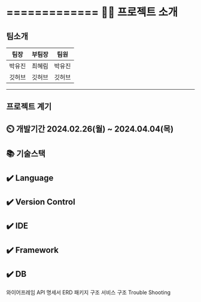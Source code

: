 
=============
👨‍🏫 프로젝트 소개
=============
팀소개
-------------
|팀장|부팀장|팀원|
|------|---|---|
|박유진|최혜림|박유진|
|깃허브|깃허브|깃허브|
-------------
프로젝트 계기
-------------
⏲️ 개발기간
2024.02.26(월) ~ 2024.04.04(목)
-------------
📚️ 기술스택
-------------
✔️ Language
-------------
✔️ Version Control
-------------
✔️ IDE
-------------
✔️ Framework
-------------
✔️ DB
-------------
와이어프레임
API 명세서
ERD
패키지 구조
서비스 구조
Trouble Shooting
